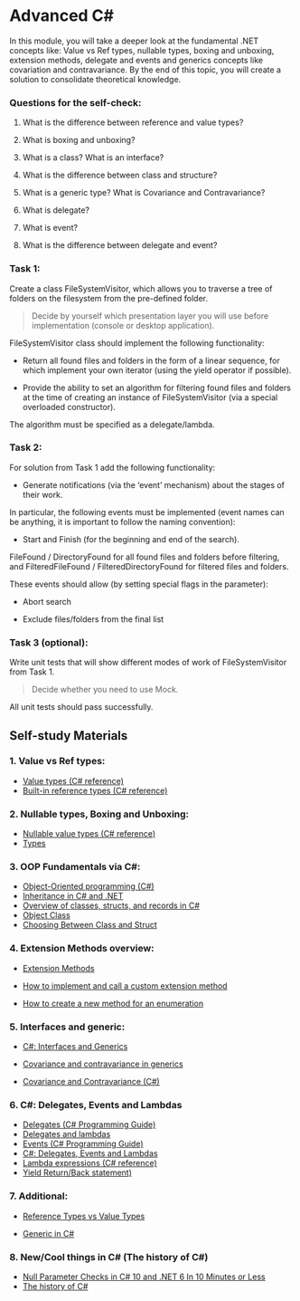 # Advanced C#

In this module, you will take a deeper look at the fundamental .NET concepts like: Value vs Ref types, nullable types, boxing and unboxing, extension methods, delegate and events and generics concepts like covariation and contravariance. By the end of this topic, you will create a solution to consolidate theoretical knowledge.

### Questions for the self-check:

1. What is the difference between reference and value types? 

2. What is boxing and unboxing? 

3. What is a class? What is an interface? 

4. What is the difference between class and structure? 

5. What is a generic type? What is Covariance and Contravariance? 

6. What is delegate? 

7. What is event? 

8. What is the difference between delegate and event? 

### Task 1:

Create a class FileSystemVisitor, which allows you to traverse a tree of folders on the filesystem from the pre-defined folder. 

> Decide by yourself which presentation layer you will use before implementation (console or desktop application). 

FileSystemVisitor class should implement the following functionality: 

* Return all found files and folders in the form of a linear sequence, for which implement your own iterator (using the yield operator if possible). 

* Provide the ability to set an algorithm for filtering found files and folders at the time of creating an instance of FileSystemVisitor (via a special overloaded constructor). 

The algorithm must be specified as a delegate/lambda. 

### Task 2: 

For solution from Task 1 add the following functionality: 

* Generate notifications (via the ‘event’ mechanism) about the stages of their work. 

In particular, the following events must be implemented (event names can be anything, it is important to follow the naming convention): 

* Start and Finish (for the beginning and end of the search). 

FileFound / DirectoryFound for all found files and folders before filtering, and FilteredFileFound / FilteredDirectoryFound for filtered files and folders. 

These events should allow (by setting special flags in the parameter): 

* Abort search 

* Exclude files/folders from the final list 

### Task 3 (optional): 

Write unit tests that will show different modes of work of FileSystemVisitor from Task 1.  

> Decide whether you need to use Mock. 

All unit tests should pass successfully.

## Self-study Materials

### 1. Value vs Ref types:

* [Value types (C# reference)](https://docs.microsoft.com/en-us/dotnet/csharp/language-reference/builtin-types/value-types)
* [Built-in reference types (C# reference)](https://docs.microsoft.com/en-us/dotnet/csharp/language-reference/builtin-types/reference-types)

 

### 2. Nullable types, Boxing and Unboxing:

* [Nullable value types (C# reference)](https://docs.microsoft.com/en-us/dotnet/csharp/language-reference/builtin-types/nullable-value-types) 
* [Types](https://docs.microsoft.com/en-us/dotnet/csharp/language-reference/language-specification/types#boxing-and-unboxing)

 

### 3. OOP Fundamentals via C#:

* [Object-Oriented programming (C#)](https://docs.microsoft.com/en-us/dotnet/csharp/fundamentals/tutorials/oop)
* [Inheritance in C# and .NET](https://docs.microsoft.com/en-us/dotnet/csharp/fundamentals/tutorials/inheritance) 
* [Overview of classes, structs, and records in C#](https://docs.microsoft.com/en-us/dotnet/csharp/fundamentals/object-oriented)
* [Object Class](https://docs.microsoft.com/en-us/dotnet/api/system.object)
* [Choosing Between Class and Struct](https://docs.microsoft.com/en-us/dotnet/standard/design-guidelines/choosing-between-class-and-struct)


### 4. Extension Methods overview:

* [Extension Methods](https://docs.microsoft.com/en-us/dotnet/csharp/programming-guide/classes-and-structs/extension-methods)

* [How to implement and call a custom extension method](https://docs.microsoft.com/en-us/dotnet/csharp/programming-guide/classes-and-structs/how-to-implement-and-call-a-custom-extension-method)

* [How to create a new method for an enumeration](https://docs.microsoft.com/en-us/dotnet/csharp/programming-guide/classes-and-structs/how-to-create-a-new-method-for-an-enumeration)
 
### 5. Interfaces and generic:

* [C#: Interfaces and Generics](https://www.linkedin.com/learning/c-sharp-interfaces-and-generics-14335425/learning-c-sharp-interfaces-and-generics?u=2113185) 

* [Covariance and contravariance in generics](https://docs.microsoft.com/en-us/dotnet/standard/generics/covariance-and-contravariance)

* [Covariance and Contravariance (C#)](https://docs.microsoft.com/en-us/dotnet/csharp/programming-guide/concepts/covariance-contravariance)


### 6. C#: Delegates, Events and Lambdas


* [Delegates (C# Programming Guide)](https://docs.microsoft.com/en-us/dotnet/csharp/programming-guide/delegates)
* [Delegates and lambdas](https://docs.microsoft.com/en-us/dotnet/standard/delegates-lambdas)
* [Events (C# Programming Guide)](https://docs.microsoft.com/en-us/dotnet/csharp/programming-guide/events)
* [C#: Delegates, Events and Lambdas](https://www.linkedin.com/learning/c-sharp-delegates-events-and-lambdas)
* [Lambda expressions (C# reference)](https://docs.microsoft.com/en-us/dotnet/csharp/language-reference/operators/lambda-expressions)
* [Yield Return/Back statement)](https://docs.microsoft.com/en-us/dotnet/csharp/language-reference/keywords/yield)

### 7. Additional: 


* [Reference Types vs Value Types ](https://github.com/sidristij/dotnetbook/blob/master/book/en/ReferenceTypesVsValueTypes.md)
 
* [Generic in C#](https://www.linkedin.com/learning/using-generics-in-c-sharp/using-generics-to-make-your-code-safer-and-more-valuable?u=2113185)
 

### 8. New/Cool things in C# (The history of C#) 
* [Null Parameter Checks in C# 10 and .NET 6 In 10 Minutes or Less](https://www.youtube.com/watch?v=230zlnKkl3A)
* [The history of C#](https://docs.microsoft.com/en-us/dotnet/csharp/whats-new/csharp-version-history)
